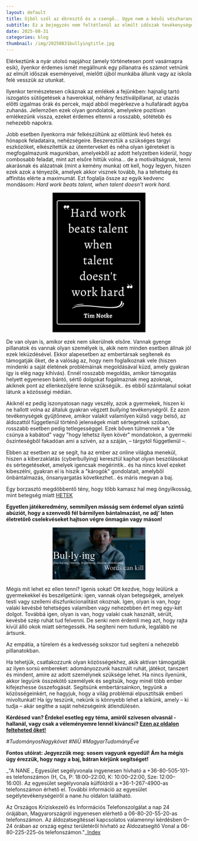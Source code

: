 ```yaml
---
layout: default
title: Újból szól az ébresztő és a csengő.. Ugye nem a késői vészharang?
subtitle: Ez a bejegyzés nem feltétlenül az elmúlt időszak tevékenységéről szól, hanem egy fontos és kezelendő problémáról szóló gondolatébresztésről.
date: 2025-08-31 
categories: blog
thumbnail: /img/20250831bullyingtitle.jpg
---
```


Elérkeztünk a nyár utolsó napjához (amely történetesen pont vasárnapra esik), ilyenkor érdemes ismét megállnunk egy pillanatra és számot vetnünk az elmúlt időszak eseményeivel, mielőtt újból munkába állunk vagy az iskola felé vesszük az utunkat.

Ilyenkor természetesen cikáznak az emlékek a fejünkben: hajnalig tartó iszogatós sütögetések a haverokkal, néhány fesztiválpillanat, az utazás előtti izgalmas órák és percek, majd abból megérkezve a hullafáradt ágyba zuhanás. Jellemzően ezek olyan gondolatok, amelyekre pozitívan emlékezünk vissza, ezeket érdemes eltenni a rosszabb, sötétebb és nehezebb napokra.

Jobb esetben ilyenkorra már felkészültünk az előttünk lévő hetek és hónapok feladataira, nehézségeire. Beszereztük a szükséges tárgyi eszközöket, elkészítettük az ütemterveket és néha olyan ígéreteket is megfogalmazunk magunkban, amelyekből az adott helyzetben kiderül, hogy combosabb feladat, mint azt elsőre hittük volna... de a motiváltságnak, tenni akarásnak és alázatnak (mint a kemény munka) ott kell, hogy legyen, hiszen ezek azok a tényezők, amelyek akkor visznek tovább, ha a tehetség és affinitás elérte a maximumát. Ezt foglalja össze az egyik kedvenc mondásom: _Hard work beats talent, when talent doesn't work hard._

<p align="center">
  <img src="/img/20250831bullying1.jpg" alt="SET1" style="max-width:50%;">
</p>

De van olyan is, amikor ezek nem sikerülnek elsőre. Vannak gyenge pillanatok és vannak olyan személyek is, akik nem minden esetben állnak jól ezek leküzdésével. Ekkor alapesetben az embertársak segítenek és támogatják őket, de a valóság az, hogy nem foglalkoznak vele (hiszen mindenki a saját életének problémáinak megoldásával küzd, amely gyakran így is elég nagy kihívás). Ennél rosszabb megoldás, amikor támogatás helyett egyenesen bántó, sértő dolgokat fogalmaznak meg azoknak, akiknek pont az ellenkezőjére lenne szükségük.. és ebből számtalanul sokat látunk a közösségi médián.


Akiknél ez pedig iszonyatosan nagy veszély, azok a gyermekek, hiszen ki ne hallott volna az általuk gyakran végzett _bullying_ tevékenységről. Ez azon tevékenységek gyűjtőneve, amikor valakit valamilyen külső vagy belső, az áldozattól függetlenül történő jelenségek miatt sértegetnek szóban, rosszabb esetben pedig tetlegességgel. Ezek bőven túlmennek a "de csúnya a kabátod" vagy "hogy lehetsz ilyen kövér" mondatokon, a gyermeki őszinteségből fakadóan ami a szívén, az a száján, – tárgytól függetlenül –. 

Ebben az esetben az se segít, ha az ember az online világba menekül, hiszen a kiberzaklatás (cyberbullying) keresztül kaphat olyan beszólásokat és sértegetéseket, amelyek igencsak megérintik.. és ha nincs kivel ezeket kibeszélni, gyakran el is hiszik a "károgók" gondolatait, amelyből önbántalmazás, önsanyargatás következhet.. és máris megvan a baj. 

Egy borzasztó megdöbbentő tény, hogy több kamasz hal meg öngyilkosság, mint betegség miatt [HETEK](https://www.hetek.hu/cikkek/belfold/2025majus/tobb-kamasz-hal-meg-ongyilkossag-mint-betegseg-miatt?fbclid=IwY2xjawMg3PFleHRuA2FlbQIxMABicmlkETFlRjF3Y09kcGxSaXZaYXZFAR5o_JPrjAJFamgZo0b1yBHWaLAzmL3WrBBfU4TrbUkCdHmoRUEx0wOG_E24_g_aem_IEzFk8z76cbX_cHdFsK_Uw)

**Egyetlen játékeredmény, semmilyen másság sem érdemel olyan szintű abúziót, hogy a szenvedő fél bármilyen bántalmazást, ne adj’ Isten életretörő cselekvéseket hajtson végre önmagán vagy máson!**

<p align="center">
  <img src="/img/20250831bullying2.jpg" alt="SET1" style="max-width:50%;">
</p>

Mégis mit lehet ez ellen tenni? Igenis sokat! Ott kezdve, hogy leülünk a gyermekekkel és beszélgetünk: igen, vannak olyan betegségek, amelyek testi vagy szellemi diszfunkcionalitást okoznak. Igen, olyan is van, hogy valaki kevésbé tehetséges valamiben vagy nehezebben ért meg egy-két dolgot. Továbbá igen, olyan is van, hogy valaki csak használt, sérült, kevésbé szép ruhát tud felvenni. De senki nem érdemli meg azt, hogy rajta kívül álló okok miatt sértegessék. Ha segíteni nem tudunk, legalább ne ártsunk. 

Az empátia, a türelem és a kedvesség sokszor tud segíteni a nehezebb pillanatokban.

Ha tehetjük, csatlakozzunk olyan közösségekhez, akik aktívan támogatják az ilyen sorsú embereket: adományozzunk használt ruhát, játékot, tanszert és mindent, amire az adott személynek szüksége lehet. Ha nincs ilyenünk, akkor legyünk összekötő személyek és segítsük, hogy minél több ember kifejezhesse összefogását.
Segítsünk embertársainkon, tegyünk a közösségeinkért, ne hagyjuk, hogy a világ problémái elpusztítsák emberi mivoltunkat! Ha így teszünk, nekünk is könnyebb lehet a lelkünk, amely – ki tudja – akár segíthe a saját nehézségeink átlendülésén.

**Kérdésed van? Érdekel esetleg egy téma, amiről szívesen olvasnál - hallanál, vagy csak a véleményemre lennél kíváncsi? [Ezen az oldalon felteheted őket!](https://www.facebook.com/profile.php?id=61575576670042)**

*#TudományosNagykövet #NIÜ #MagyarTudományÉve*

**Fontos utóirat: Jegyezzük meg: sosem vagyunk egyedül! Ám ha mégis úgy érezzük, hogy nagy a baj, bátran kérjünk segítséget!**


_"A NANE _ Egyesület segélyvonala ingyenesen hívható a +36-80-505-101-es telefonszámon (H, Cs, P: 18:00–22:00, K: 10:00–22:00, Sze: 12:00–16:00). Az egyesület segélyvonala külföldről a +36-1-267-4900-as telefonszámon érhető el. További információ az egyesület segélytevékenységeiről a  nane.hu oldalon található.

Az Országos Kríziskezelő és Információs Telefonszolgálat a nap 24 órájában, Magyarországról ingyenesen elérhető a 06-80-20-55-20-as telefonszámon.
Az áldozatsegítéssel kapcsolatos valamennyi kérdésben 0–24 órában az ország egész területéről hívható az Áldozatsegítő Vonal a 06-80-225-225-ös telefonszámon."_[Index](https://index.hu/belfold/2025/05/22/ongyilkossag-godollo-csufolas-zaklatas/?token=4a64dfafd388eefb5799dd6c9be4626f)

